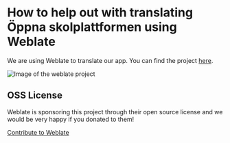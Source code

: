 # How to help out with translating Öppna skolplattformen using Weblate

We are using Weblate to translate our app. You can find the project [here](https://hosted.weblate.org/projects/skolplattformen-app/app-translation/).

![Image of the weblate project](https://hosted.weblate.org/widgets/skolplattformen-app/-/app-translation/open-graph.png)

## OSS License

Weblate is sponsoring this project through their open source license and we would be very happy if you donated to them!

[Contribute to Weblate](https://weblate.org/sv/contribute/)
